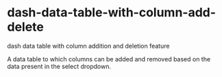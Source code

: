 # dash-data-table-with-column-add-delete
dash data table with column addition and deletion feature


A data table to which columns can be added and removed based on the data present in the select dropdown. 

